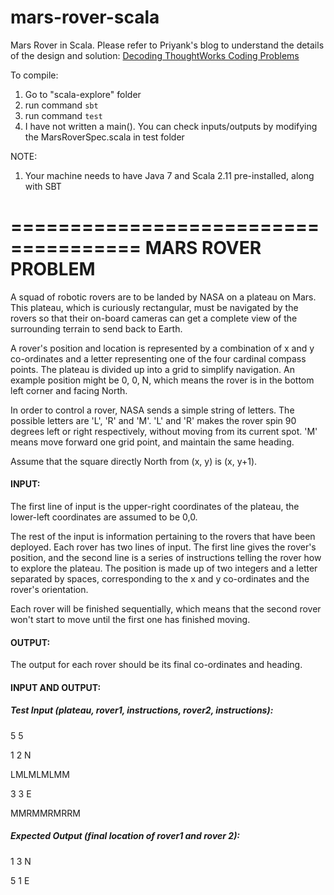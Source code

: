 mars-rover-scala
================

Mars Rover in Scala. Please refer to Priyank's blog to understand the details of the design and solution: 
[Decoding ThoughtWorks Coding Problems](http://priyaaank.tumblr.com/post/95095165285/decoding-thoughtworks-coding-problems)

To compile:

1. Go to "scala-explore" folder
2. run command `sbt`
3. run command `test`
4. I have not written a main(). You can check inputs/outputs by modifying the MarsRoverSpec.scala in test folder

NOTE: 
1. Your machine needs to have Java 7 and Scala 2.11 pre-installed, along with SBT

=====================================
MARS ROVER PROBLEM
=====================================

A squad of robotic rovers are to be landed by NASA on a plateau on Mars. This plateau, which is curiously rectangular, must be navigated by the rovers so that their on-board cameras can get a complete view of the surrounding terrain to send back to Earth.

A rover's position and location is represented by a combination of x and y co-ordinates and a letter representing one of the four cardinal compass points. The plateau is divided up into a grid to simplify navigation. An example position might be 0, 0, N, which means the rover is in the bottom left corner and facing North.

In order to control a rover, NASA sends a simple string of letters. The possible letters are 'L', 'R' and 'M'. 
'L' and 'R' makes the rover spin 90 degrees left or right respectively, without moving from its current spot. 
'M' means move forward one grid point, and maintain the same heading.

Assume that the square directly North from (x, y) is (x, y+1).

#### INPUT:

The first line of input is the upper-right coordinates of the plateau, the lower-left coordinates are assumed to be 0,0.

The rest of the input is information pertaining to the rovers that have been deployed. Each rover has two lines of input. The first line gives the rover's position, and the second line is a series of instructions telling the rover how to explore the plateau.
The position is made up of two integers and a letter separated by spaces, corresponding to the x and y co-ordinates and the rover's orientation.

Each rover will be finished sequentially, which means that the second rover won't start to move until the first one has finished moving.

#### OUTPUT:

The output for each rover should be its final co-ordinates and heading.

#### INPUT AND OUTPUT:

##### Test Input (plateau, rover1, instructions, rover2, instructions):
5 5

1 2 N

LMLMLMLMM

3 3 E

MMRMMRMRRM

##### Expected Output (final location of rover1 and rover 2): 

1 3 N

5 1 E 
